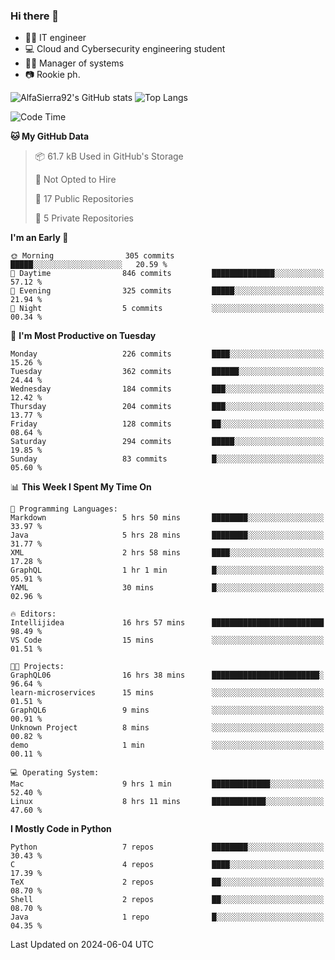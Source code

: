 ### Hi there 👋
- 👨‍💻 IT engineer
- 💻 Cloud and Cybersecurity engineering student
- 👨‍💼 Manager of systems
- 📷 Rookie ph.


![AlfaSierra92's GitHub stats](https://github-readme-stats.vercel.app/api?username=AlfaSierra92&theme=nord)
![Top Langs](https://github-readme-stats.vercel.app/api/top-langs/?username=AlfaSierra92&theme=nord&layout=compact)

<!--START_SECTION:waka-->
![Code Time](http://img.shields.io/badge/Code%20Time-131%20hrs%2015%20mins-blue)

**🐱 My GitHub Data** 

> 📦 61.7 kB Used in GitHub's Storage 
 > 
> 🚫 Not Opted to Hire
 > 
> 📜 17 Public Repositories 
 > 
> 🔑 5 Private Repositories 
 > 
**I'm an Early 🐤** 

```text
🌞 Morning                305 commits         █████░░░░░░░░░░░░░░░░░░░░   20.59 % 
🌆 Daytime                846 commits         ██████████████░░░░░░░░░░░   57.12 % 
🌃 Evening                325 commits         █████░░░░░░░░░░░░░░░░░░░░   21.94 % 
🌙 Night                  5 commits           ░░░░░░░░░░░░░░░░░░░░░░░░░   00.34 % 
```
📅 **I'm Most Productive on Tuesday** 

```text
Monday                   226 commits         ████░░░░░░░░░░░░░░░░░░░░░   15.26 % 
Tuesday                  362 commits         ██████░░░░░░░░░░░░░░░░░░░   24.44 % 
Wednesday                184 commits         ███░░░░░░░░░░░░░░░░░░░░░░   12.42 % 
Thursday                 204 commits         ███░░░░░░░░░░░░░░░░░░░░░░   13.77 % 
Friday                   128 commits         ██░░░░░░░░░░░░░░░░░░░░░░░   08.64 % 
Saturday                 294 commits         █████░░░░░░░░░░░░░░░░░░░░   19.85 % 
Sunday                   83 commits          █░░░░░░░░░░░░░░░░░░░░░░░░   05.60 % 
```


📊 **This Week I Spent My Time On** 

```text
💬 Programming Languages: 
Markdown                 5 hrs 50 mins       ████████░░░░░░░░░░░░░░░░░   33.97 % 
Java                     5 hrs 28 mins       ████████░░░░░░░░░░░░░░░░░   31.77 % 
XML                      2 hrs 58 mins       ████░░░░░░░░░░░░░░░░░░░░░   17.28 % 
GraphQL                  1 hr 1 min          █░░░░░░░░░░░░░░░░░░░░░░░░   05.91 % 
YAML                     30 mins             █░░░░░░░░░░░░░░░░░░░░░░░░   02.96 % 

🔥 Editors: 
Intellijidea             16 hrs 57 mins      █████████████████████████   98.49 % 
VS Code                  15 mins             ░░░░░░░░░░░░░░░░░░░░░░░░░   01.51 % 

🐱‍💻 Projects: 
GraphQL06                16 hrs 38 mins      ████████████████████████░   96.64 % 
learn-microservices      15 mins             ░░░░░░░░░░░░░░░░░░░░░░░░░   01.51 % 
GraphQL6                 9 mins              ░░░░░░░░░░░░░░░░░░░░░░░░░   00.91 % 
Unknown Project          8 mins              ░░░░░░░░░░░░░░░░░░░░░░░░░   00.82 % 
demo                     1 min               ░░░░░░░░░░░░░░░░░░░░░░░░░   00.11 % 

💻 Operating System: 
Mac                      9 hrs 1 min         █████████████░░░░░░░░░░░░   52.40 % 
Linux                    8 hrs 11 mins       ████████████░░░░░░░░░░░░░   47.60 % 
```

**I Mostly Code in Python** 

```text
Python                   7 repos             ████████░░░░░░░░░░░░░░░░░   30.43 % 
C                        4 repos             ████░░░░░░░░░░░░░░░░░░░░░   17.39 % 
TeX                      2 repos             ██░░░░░░░░░░░░░░░░░░░░░░░   08.70 % 
Shell                    2 repos             ██░░░░░░░░░░░░░░░░░░░░░░░   08.70 % 
Java                     1 repo              █░░░░░░░░░░░░░░░░░░░░░░░░   04.35 % 
```




 Last Updated on 2024-06-04 UTC
<!--END_SECTION:waka-->

<!--
**AlfaSierra92/AlfaSierra92** is a ✨ _special_ ✨ repository because its `README.md` (this file) appears on your GitHub profile.

Here are some ideas to get you started:

- 🔭 I’m currently working on ...
- 🌱 I’m currently learning ...
- 👯 I’m looking to collaborate on ...
- 🤔 I’m looking for help with ...
- 💬 Ask me about ...
- 📫 How to reach me: ...
- 😄 Pronouns: ...
- ⚡ Fun fact: ...
-->
